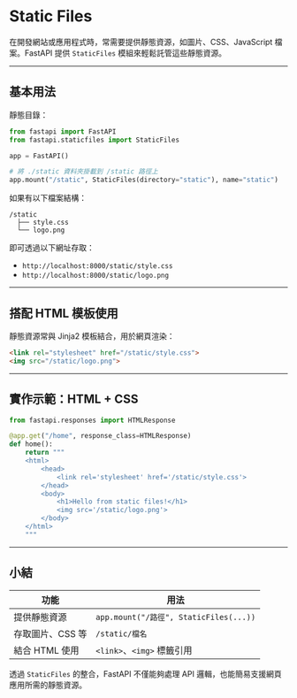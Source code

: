 # Static Files

在開發網站或應用程式時，常需要提供靜態資源，如圖片、CSS、JavaScript 檔案。FastAPI 提供 `StaticFiles` 模組來輕鬆託管這些靜態資源。

---

## 基本用法

靜態目錄：

```python
from fastapi import FastAPI
from fastapi.staticfiles import StaticFiles

app = FastAPI()

# 將 ./static 資料夾掛載到 /static 路徑上
app.mount("/static", StaticFiles(directory="static"), name="static")
```

如果有以下檔案結構：

```
/static
  ├── style.css
  └── logo.png
```

即可透過以下網址存取：

* `http://localhost:8000/static/style.css`
* `http://localhost:8000/static/logo.png`

---

## 搭配 HTML 模板使用

靜態資源常與 Jinja2 模板結合，用於網頁渲染：

```html
<link rel="stylesheet" href="/static/style.css">
<img src="/static/logo.png">
```

---

## 實作示範：HTML + CSS

```python
from fastapi.responses import HTMLResponse

@app.get("/home", response_class=HTMLResponse)
def home():
    return """
    <html>
        <head>
            <link rel='stylesheet' href='/static/style.css'>
        </head>
        <body>
            <h1>Hello from static files!</h1>
            <img src='/static/logo.png'>
        </body>
    </html>
    """
```

---

## 小結

| 功能         | 用法                                   |
| ---------- | ------------------------------------ |
| 提供靜態資源     | `app.mount("/路徑", StaticFiles(...))` |
| 存取圖片、CSS 等 | `/static/檔名`                         |
| 結合 HTML 使用 | `<link>`、`<img>` 標籤引用                |

透過 `StaticFiles` 的整合，FastAPI 不僅能夠處理 API 邏輯，也能簡易支援網頁應用所需的靜態資源。
